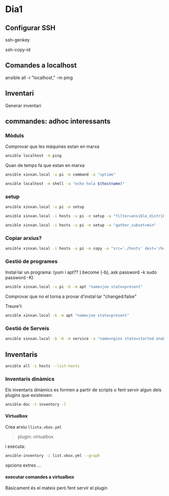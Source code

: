 # Dia1

## Configurar SSH

ssh-genkey

ssh-copy-id

## Comandes a localhost

ansible all -i "localhost," -m ping

## Inventari

Generar inventari

## commandes: adhoc interessants

### Mòduls

Comprovar que les màquines estan en marxa

```bash
ansible localhost -m ping
```

Quan de temps fa que estan en marxa

```bash
ansible xinxan.local -u pi -m command -a "uptime"
```

```bash
ansible localhost -m shell -a "echo hola $(hostname)"
```

### setup

```bash
ansible xinxan.local -u pi -m setup
```

```bash
ansible xinxan.local -i hosts -u pi -m setup -a "filter=ansible_distribution*"
```

```bash
ansible xinxan.local -i hosts -u pi -m setup -a "gather_subset=min"
```

### Copiar arxius?

```bash
ansible xinxan.local -i hosts -u pi -m copy -a "src='./hosts' dest='/home/pi/hosts'"
```

### Gestió de programes

Instal·lar un programa: (yum i apt?? ) become (-b), ask password -k sudo password -K)

```bash
ansible xinxan.local -u pi -b -m apt "name=joe state=present"
```

Comprovar que no el torna a provar d'instal·lar "changed:false"

Treure'l:

```bash
ansible xinxan.local -b -m apt "name=joe state=present"
```

### Gestió de Serveis

```bash
ansible xinxan.local -b -K -m service -a "name=nginx state=started enabled=yes"
```

## Inventaris

```bash
ansible all -i hosts --list-hosts
```

### Inventaris dinàmics

Els inventaris dinàmics es formen a partir de scripts o fent servir algun dels
plugins que existeixen:

```bash
ansible-doc -t inventory -l
```

#### Virtualbox

Crea arxiu `llista.vbox.yml`

> plugin: virtualbox

i executa:

```bash
ansible-inventory -i list.vbox.yml --graph
```

opcions extres ...

#### executar comandes a virtualbox

Bàsicament és el mateix però fent servir el plugin
